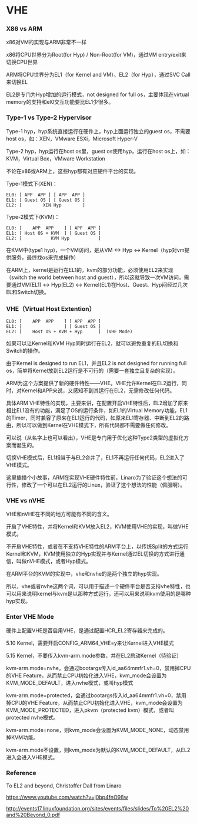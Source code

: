 # VHE

### X86 vs ARM

x86对VM的实现与ARM非常不一样

x86将CPU世界分为Root(for Hyp) / Non-Root(for VM)，通过VM entry/exit来切换CPU世界

ARM将CPU世界分为EL1（for Kernel and VM）、EL2（for Hyp），通过SVC Call来切换EL

EL2是专门为Hyp增加的运行模式，not designed for full os，主要体现在virtual memory的支持和el0交互功能要比EL1少很多。

### Type-1 vs Type-2 Hypervisor

Type-1 hyp，hyp系统直接运行在硬件上，hyp上面运行独立的guest os，不需要host os，如：XEN，VMware ESXi，Microsoft Hyper-V

Type-2 hyp，hyp运行在host os里，guest os使用hyp，运行在host os上，如：KVM，Virtual Box，VMware Workstation

不论在x86或ARM上，这些hyp都有对应硬件平台的实现。

Type-1模式下(XEN)：

```
EL0: [ APP  APP ] [ APP  APP ]
EL1: [ Guest OS ] [ Guest OS ]
EL2: [        XEN Hyp        ]
```

Type-2模式下(KVM)：

```
EL0: [    APP  APP    ] [ APP  APP ]
EL1: [ Host OS + KVM  ] [ Guest OS ]
EL2: [           KVM Hyp           ]
```

在KVM中(type1 hyp)，一个VM访问，是从VM <-> Hyp <-> Kernel（hyp对vm提供服务，最终找os来完成操作） 

在ARM上，kernel是运行在EL1的，kvm的部分功能，必须使用EL2来实现（switch the world between host and guest），所以这就导致一次VM访问，需要通过VM(EL1) <-> Hyp(EL2) <-> Kernel(EL1)在Host、Guest、Hyp间经过几次EL和Switch切换。

### VHE（Virtual Host Extention）

```
EL0: [    APP  APP    ] [ APP  APP ]
EL1: [                ] [ Guest OS ]
EL2: [    Host OS + KVM + Hyp      ]  (VHE Mode)
```

如果可以让Kernel和KVM Hyp同时运行在EL2，就可以避免重复的EL切换和Switch的操作。

由于Kernel is designed to run EL1，并且EL2 is not designed for running full os，简单将Kernel放到EL2运行是不可行的（需要一套独立且复杂的实现）。

ARM为这个方案提供了新的硬件特性——VHE。VHE允许Kernel在EL2运行，同时，对Kernel和APP来说，又感知不到其运行在EL2，无需修改任何代码。

具体ARM VHE特性的实现，主要来讲，在配置开启VHE特性后，EL2增加了原来相比EL1没有的功能，满足了OS的运行条件，如EL1的Virtual Memory功能，EL1的Timer，同时兼容了原来在EL1运行的代码，如原来EL1寄存器、中断到EL2的路由，所以可以做到Kernel在VHE模式下，所有代码都不需要做任何修改。

可以说（从名字上也可以看出），VHE是专门用于优化这种Type2类型的虚拟化方案而诞生的。

切换VHE模式后，EL1相当于与EL2合并了，EL1不再运行任何代码，EL2进入了VHE模式。

这里插播个小故事，ARM在实现VHE硬件特性前，Linaro为了验证这个想法的可行性，修改了一个可以在EL2运行的Linux，验证了这个想法的性能（佩服啊）。

### VHE vs nVHE

VHE和nVHE在不同的地方可能有不同的含义。

开启了VHE特性，并将Kernel和KVM放入EL2，KVM使用VHE的实现，叫做VHE模式。

不开启VHE特性，或者在不支持VHE特性的ARM平台上，以传统Split的方式运行Kernel和KVM，KVM使用独立的Hyp实现并与Kernel通过EL切换的方式进行通信，叫做nVHE模式，或者Hyp模式。

在ARM平台的KVM的实现中，vhe和nvhe的是两个独立的hyp实现。

所以，vhe或者nvhe这两个词，可以用于描述一个硬件平台是否支持vhe特性，也可以用来说明kernel与kvm是以那种方式运行，还可以用来说明kvm使用的是哪种hyp实现。

### Enter VHE Mode

硬件上配置VHE是否启用VHE，是通过配置HCR_EL2寄存器来完成的。

5.10 Kernel，需要开启CONFIG_ARM64_VHE=y来让Kernel进入VHE模式

5.15 Kernel，不要传入kvm-arm.mode参数，并在EL2启动Kernel（待验证）

kvm-arm.mode=nvhe，会通过bootargs传入id_aa64mmfr1.vh=0，禁用掉CPU的VHE Feature，从而禁止CPU初始化进入VHE，kvm_mode会设置为KVM_MODE_DEFAULT，进入nvhe模式，或叫hyp模式

kvm-arm.mode=protected，会通过bootargs传入id_aa64mmfr1.vh=0，禁用掉CPU的VHE Feature，从而禁止CPU初始化进入VHE，kvm_mode会设置为KVM_MODE_PROTECTED，进入pkvm（protected kvm）模式，或者叫protected nvhe模式。

kvm-arm.mode=none，则kvm_mode会设置为KVM_MODE_NONE，动态禁用掉KVM功能。

kvm-arm.mode不设置，则kvm_mode为默认的KVM_MODE_DEFAULT，从EL2进入会进入VHE模式。

### Reference

To EL2 and beyond, Christoffer Dall from Linaro

https://www.youtube.com/watch?v=j0bp4fnO98w

http://events17.linuxfoundation.org/sites/events/files/slides/To%20EL2%20and%20Beyond_0.pdf